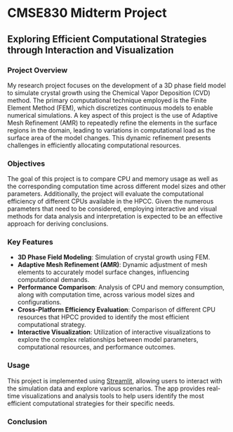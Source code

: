 # CMSE830 Midterm Project

## Exploring Efficient Computational Strategies through Interaction and Visualization

### Project Overview

My research project focuses on the development of a 3D phase field model to simulate crystal growth using the Chemical Vapor Deposition (CVD) method. The primary computational technique employed is the Finite Element Method (FEM), which discretizes continuous models to enable numerical simulations. A key aspect of this project is the use of Adaptive Mesh Refinement (AMR) to repeatedly refine the elements in the surface regions in the domain, leading to variations in computational load as the surface area of the model changes. This dynamic refinement presents challenges in efficiently allocating computational resources.

### Objectives

The goal of this project is to compare CPU and memory usage as well as the corresponding computation time across different model sizes and other parameters. Additionally, the project will evaluate the computational efficiency of different CPUs available in the HPCC. Given the numerous parameters that need to be considered, employing interactive and visual methods for data analysis and interpretation is expected to be an effective approach for deriving conclusions.

### Key Features

- **3D Phase Field Modeling**: Simulation of crystal growth using FEM.
- **Adaptive Mesh Refinement (AMR)**: Dynamic adjustment of mesh elements to accurately model surface changes, influencing computational demands.
- **Performance Comparison**: Analysis of CPU and memory consumption, along with computation time, across various model sizes and configurations.
- **Cross-Platform Efficiency Evaluation**: Comparison of different CPU resources that HPCC provided to identify the most efficient computational strategy.
- **Interactive Visualization**: Utilization of interactive visualizations to explore the complex relationships between model parameters, computational resources, and performance outcomes.

### Usage

This project is implemented using [Streamlit](https://streamlit.io/), allowing users to interact with the simulation data and explore various scenarios. The app provides real-time visualizations and analysis tools to help users identify the most efficient computational strategies for their specific needs.

### Conclusion
